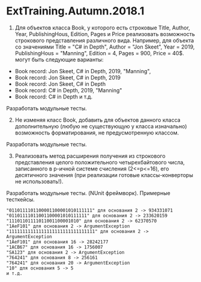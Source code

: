 # ExtTraining.Autumn.2018.1

1. Для объектов класса Book, у которого есть строковые Title, Author, Year, PublishingHous, Edition, Pages и Price реализовать
возможность строкового представления различного вида. Например, для объекта со значениями
    Title = "C# in Depth", 
    Author = "Jon Skeet", 
    Year = 2019, 
    PublishingHous = "Manning", 
    Edition = 4, 
    Pages = 900, 
    Price = 40$.
могут быть следующие варианты:
 - Book record: Jon Skeet, C# in Depth, 2019, "Manning", 
 - Book record: Jon Skeet, C# in Depth, 2019
 - Book record: Jon Skeet, C# in Depth
 - Book record: C# in Depth, 2019, "Manning"
 - Book record: C# in Depth и т.д.
 
  Разработать модульные тесты.

2. Не изменяя класс Book, добавить для объектов данного класса дополнительную (любую не существующую у класса изначально) возможность 
форматирования, не предусмотренную классом. 

Разработать модульные тесты.

3. Реализовать метод расширения получения из строкового представления целого положительного четырехбайтового числа, записанного в p-ичной 
системе счисления (2<=p<=16), его десятичного значения (при реализации готовые классы-конверторы не использовать!). 

Разработать модульные тесты. (NUnit фреймворк). Примерные тесткейсы.

    "0110111101100001100001010111111" для основания 2 -> 934331071
    "01101111011001100001010111111" для основания 2 -> 233620159
    "11101101111011001100001010" для основания 2 -> 62370570
    "1AeF101" для основания 2 -> ArgumentException
    "11111111111111111111111111111111" для основания 2 -> ArgumentException
    "1AeF101" для основания 16 -> 28242177
    "1ACB67" для основания 16 -> 1756007
    "SA123" для основания 2 -> ArgumentException
    "764241" для основания 8 -> 256161
    "764241" для основания 20 -> ArgumentException
    "10" для основания 5 -> 5
    и т.д.
